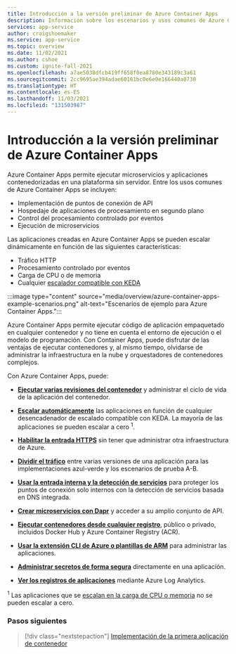 ```yaml
---
title: Introducción a la versión preliminar de Azure Container Apps
description: Información sobre los escenarios y usos comunes de Azure Container Apps
services: app-service
author: craigshoemaker
ms.service: app-service
ms.topic: overview
ms.date: 11/02/2021
ms.author: cshoe
ms.custom: ignite-fall-2021
ms.openlocfilehash: a7ae5038dfcb419ff658f0ea8780e343189c3a61
ms.sourcegitcommit: 2cc9695ae394adae60161bc0e6e0e166440a0730
ms.translationtype: HT
ms.contentlocale: es-ES
ms.lasthandoff: 11/03/2021
ms.locfileid: "131503987"
---
```

# <a name="azure-container-apps-preview-overview"></a>Introducción a la versión preliminar de Azure Container Apps

Azure Container Apps permite ejecutar microservicios y aplicaciones contenedorizadas en una plataforma sin servidor. Entre los usos comunes de Azure Container Apps se incluyen:

- Implementación de puntos de conexión de API
- Hospedaje de aplicaciones de procesamiento en segundo plano
- Control del procesamiento controlado por eventos
- Ejecución de microservicios

Las aplicaciones creadas en Azure Container Apps se pueden escalar dinámicamente en función de las siguientes características:

- Tráfico HTTP
- Procesamiento controlado por eventos
- Carga de CPU o de memoria
- Cualquier [escalador compatible con KEDA](https://keda.sh/docs/scalers/)

:::image type="content" source="media/overview/azure-container-apps-example-scenarios.png" alt-text="Escenarios de ejemplo para Azure Container Apps.":::

Azure Container Apps permite ejecutar código de aplicación empaquetado en cualquier contenedor y no tiene en cuenta el entorno de ejecución o el modelo de programación. Con Container Apps, puede disfrutar de las ventajas de ejecutar contenedores y, al mismo tiempo, olvidarse de administrar la infraestructura en la nube y orquestadores de contenedores complejos.

Con Azure Container Apps, puede:

- [**Ejecutar varias revisiones del contenedor**](application-lifecycle-management.md) y administrar el ciclo de vida de la aplicación del contenedor.

- [**Escalar automáticamente**](scale-app.md) las aplicaciones en función de cualquier desencadenador de escalado compatible con KEDA. La mayoría de las aplicaciones se pueden escalar a cero <sup>1</sup>.

- [**Habilitar la entrada HTTPS**](ingress.md) sin tener que administrar otra infraestructura de Azure.

- [**Dividir el tráfico**](revisions.md) entre varias versiones de una aplicación para las implementaciones azul-verde y los escenarios de prueba A-B.

- [**Usar la entrada interna y la detección de servicios**](connect-apps.md) para proteger los puntos de conexión solo internos con la detección de servicios basada en DNS integrada.

- [**Crear microservicios con Dapr**](microservices.md) y acceder a su amplio conjunto de API.

- [**Ejecutar contenedores desde cualquier registro**](containers.md), público o privado, incluidos Docker Hub y Azure Container Registry (ACR).

- [**Usar la extensión CLI de Azure o plantillas de ARM**](get-started.md) para administrar las aplicaciones.

- [**Administrar secretos de forma segura**](secure-app.md) directamente en una aplicación.

- [**Ver los registros de aplicaciones**](monitor.md) mediante Azure Log Analytics.

<sup>1</sup> Las aplicaciones que se [escalan en la carga de CPU o memoria](scale-app.md) no se pueden escalar a cero.

### <a name="next-steps"></a>Pasos siguientes

> [!div class="nextstepaction"]
> [Implementación de la primera aplicación de contenedor](get-started.md)
